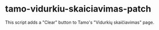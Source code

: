 # tamo-vidurkiu-skaiciavimas-patch
This script adds a "Clear" button to Tamo's "Vidurkių skaičiavimas" page.
